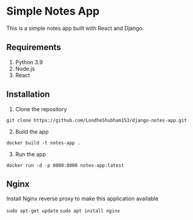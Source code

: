 # Simple Notes App
This is a simple notes app built with React and Django.
   
## Requirements   
1. Python 3.9      
2. Node.js                  
3. React      
       
## Installation     
1. Clone the repository   
```
git clone https://github.com/LondheShubham153/django-notes-app.git      
```
    
2. Build the app
```
docker build -t notes-app .
```

3. Run the app
```
docker run -d -p 8000:8000 notes-app:latest
```

## Nginx

Install Nginx reverse proxy to make this application available

`sudo apt-get update`
`sudo apt install nginx`
